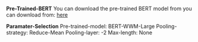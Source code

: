 **Pre-Trained-BERT** 
You can download the pre-trained BERT model from you can download from: [here](https://github.com/google-research/bert#pre-trained-models)

**Paramater-Selection** 
Pre-trained-model: BERT-WWM-Large
Pooling-strategy: Reduce-Mean
Pooling-layer: -2
Max-length: None

